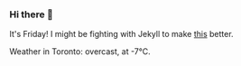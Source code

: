 ### Hi there :wave:

It's Friday! I might be fighting with Jekyll to make [this](https://swissclubto.github.io) better.

Weather in Toronto: overcast, at -7°C.
